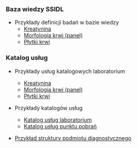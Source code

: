 ### Baza wiedzy SSIDL

* Przykłady definicji badań w bazie wiedzy
    * [Kreatynina]()
    * [Morfologia krwi (panel)]()
    * [Płytki krwi]()

### Katalog usług

* Przykłady usług katalogowych laboratorium
    * [Kreatynina]()
    * [Morfologia krwi (panel)]()
    * [Płytki krwi]()

* Przykłady katalogów usług
    * [Katalog usług laboratorium]()
    * [Katalog usług punktu pobrań]()

* [Przykład struktury podmiotu diagnostycznego]()

